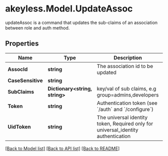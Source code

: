 # akeyless.Model.UpdateAssoc
updateAssoc is a command that updates the sub-claims of an association between role and auth method.

## Properties

Name | Type | Description | Notes
------------ | ------------- | ------------- | -------------
**AssocId** | **string** | The association id to be updated | 
**CaseSensitive** | **string** |  | [optional] 
**SubClaims** | **Dictionary&lt;string, string&gt;** | key/val of sub claims, e.g group&#x3D;admins,developers | [optional] 
**Token** | **string** | Authentication token (see &#x60;/auth&#x60; and &#x60;/configure&#x60;) | [optional] 
**UidToken** | **string** | The universal identity token, Required only for universal_identity authentication | [optional] 

[[Back to Model list]](../README.md#documentation-for-models) [[Back to API list]](../README.md#documentation-for-api-endpoints) [[Back to README]](../README.md)

